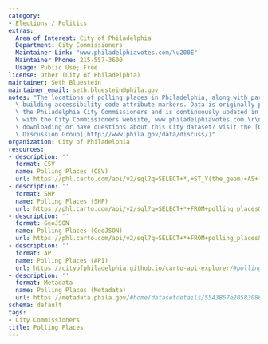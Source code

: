 ```yaml
---
category:
- Elections / Politics
extras:
  Area of Interest: City of Philadelphia
  Department: City Commissioners
  Maintainer Link: "www.philadelphiavotes.com/\u200E"
  Maintainer Phone: 215-557-3600
  Usage: Public Use; Free
license: Other (City of Philadelphia)
maintainer: Seth Bluestein
maintainer_email: seth.bluestein@phila.gov
notes: "The locations of polling places in Philadelphia, along with parking code and\
  \ building accessibility code attribute markers. Data is originally provided by\
  \ the Philadelphia City Commissioners and is continuously updated in correspondence\
  \ with the City Commissioners website, www.philadelphiavotes.com.\r\n\r\nTrouble\
  \ downloading or have questions about this City dataset? Visit the [OpenDataPhilly\
  \ Discussion Group](http://www.phila.gov/data/discuss/)"
organization: City of Philadelphia
resources:
- description: ''
  format: CSV
  name: Polling Places (CSV)
  url: https://phl.carto.com/api/v2/sql?q=SELECT+*,+ST_Y(the_geom)+AS+lat,+ST_X(the_geom)+AS+lng+FROM+polling_places&filename=polling_places&format=csv&skipfields=cartodb_id,the_geom,the_geom_webmercator
- description: ''
  format: SHP
  name: Polling Places (SHP)
  url: https://phl.carto.com/api/v2/sql?q=SELECT+*+FROM+polling_places&filename=polling_places&format=shp&skipfields=cartodb_id
- description: ''
  format: GeoJSON
  name: Polling Places (GeoJSON)
  url: https://phl.carto.com/api/v2/sql?q=SELECT+*+FROM+polling_places&filename=polling_places&format=geojson&skipfields=cartodb_id
- description: ''
  format: API
  name: Polling Places (API)
  url: https://cityofphiladelphia.github.io/carto-api-explorer/#polling_places
- description: ''
  format: Metadata
  name: Polling Places (Metadata)
  url: https://metadata.phila.gov/#home/datasetdetails/5543867e20583086178c4f68/representationdetails/5571b1bce4fb1d91393c2157/
schema: default
tags:
- City Commissioners
title: Polling Places
---
```

